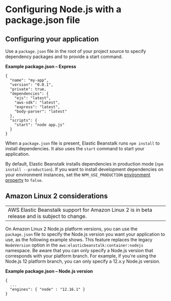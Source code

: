 # Configuring Node\.js with a package\.json file<a name="nodejs-platform-packagejson"></a>

## Configuring your application<a name="nodejs-platform-packagejson-"></a>

Use a `package.json` file in the root of your project source to specify dependency packages and to provide a start command\.

**Example package\.json – Express**  

```
{
  "name": "my-app",
  "version": "0.0.1",
  "private": true,
  "dependencies": {
    "ejs": "latest",
    "aws-sdk": "latest",
    "express": "latest",
    "body-parser": "latest"
  },
  "scripts": {
    "start": "node app.js"
  }
}
```

When a `package.json` file is present, Elastic Beanstalk runs `npm install` to install dependencies\. It also uses the `start` command to start your application\.

By default, Elastic Beanstalk installs dependencies in production mode \(`npm install --production`\)\. If you want to install development dependencies on your environment instances, set the `NPM_USE_PRODUCTION` [environment property](environments-cfg-softwaresettings.md#environments-cfg-softwaresettings-console) to `false`\.

## Amazon Linux 2 considerations<a name="nodejs-al2"></a>


|  | 
| --- |
| AWS Elastic Beanstalk support for Amazon Linux 2 is in beta release and is subject to change\. | 

On Amazon Linux 2 Node\.js platform versions, you can use the `package.json` file to specify the Node\.js version you want your application to use, as the following example shows\. This feature replaces the legacy `NodeVersion` option in the `aws:elasticbeanstalk:container:nodejs` namespace\. Be aware that you can only specify a Node\.js version that corresponds with your platform branch\. For example, if you're using the Node\.js 12 platform branch, you can only specify a 12\.x\.y Node\.js version\.

**Example package\.json – Node\.js version**  

```
{
  ...
  "engines": { "node" : "12.16.1" }
}
```